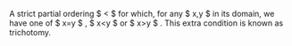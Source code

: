 A strict partial ordering $ < $ for which, for any $ x,y $ in its
domain, we have one of $ x=y $ , $ x<y $ or $ x>y $ . This extra
condition is known as trichotomy.
